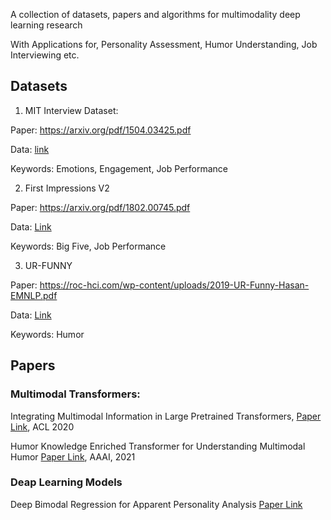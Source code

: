 A collection of datasets, papers and algorithms for multimodality deep learning research

With Applications for, Personality Assessment, Humor Understanding, Job Interviewing etc.

## Datasets

1. MIT Interview Dataset:

Paper: https://arxiv.org/pdf/1504.03425.pdf

Data: [link](https://docs.google.com/forms/d/e/1FAIpQLSetemWWtAoU5NVjHA_f7-Oc6EhD-Bgpmh6mS9KD08lJpUXMWw/viewform?c=0&w=1)

Keywords: Emotions, Engagement, Job Performance

2. First Impressions V2

Paper: https://arxiv.org/pdf/1802.00745.pdf

Data: [Link](http://chalearnlap.cvc.uab.es/dataset/24/description/)

Keywords: Big Five, Job Performance

3. UR-FUNNY

Paper: https://roc-hci.com/wp-content/uploads/2019-UR-Funny-Hasan-EMNLP.pdf

Data: [Link](https://github.com/ROC-HCI/UR-FUNNY)

Keywords: Humor

## Papers

### Multimodal Transformers:

Integrating Multimodal Information in Large Pretrained Transformers,  [Paper Link](https://www.aclweb.org/anthology/2020.acl-main.214.pdf), ACL 2020

Humor Knowledge Enriched Transformer for Understanding Multimodal Humor [Paper Link](http://hoques.com/Publications/2021/MultimodalHumorAAAI2021_CameraReady.pdf), AAAI, 2021


### Deap Learning Models

Deep Bimodal Regression for Apparent Personality Analysis [Paper Link](https://cs.nju.edu.cn/wujx/paper/eccvw16_APA.pdf)
